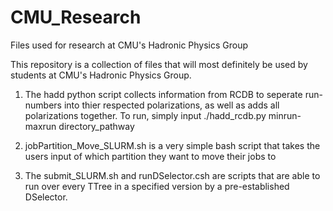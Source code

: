 # CMU_Research
Files used for research at CMU's Hadronic Physics Group


This repository is a collection of files that will most definitely be used by students at CMU's Hadronic Physics Group. 

1) The hadd python script collects information from RCDB to seperate run-numbers into thier respected polarizations, as well as adds all polarizations together.
   To run, simply input ./hadd_rcdb.py minrun-maxrun directory_pathway

2) jobPartition_Move_SLURM.sh is a very simple bash script that takes the users input of which partition they want to move their jobs to

3) The submit_SLURM.sh and runDSelector.csh are scripts that are able to run over every TTree in a specified version by a pre-established DSelector. 

